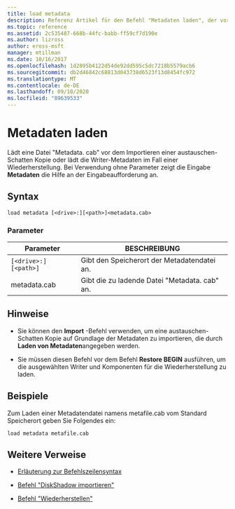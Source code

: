 ```yaml
---
title: load metadata
description: Referenz Artikel für den Befehl "Metadaten laden", der vor dem Importieren einer austauschen-Schatten Kopie eine Datei vom Typ "Metadata. cab" lädt oder die Writer-Metadaten bei einer Wiederherstellung lädt.
ms.topic: reference
ms.assetid: 2c535487-668b-44fc-babb-ff59cf7d190e
ms.author: lizross
author: eross-msft
manager: mtillman
ms.date: 10/16/2017
ms.openlocfilehash: 1d2895b4122d54de92dd595c5dc7218b5579acb6
ms.sourcegitcommit: db2d46842c68813d043738d6523f13d8454fc972
ms.translationtype: MT
ms.contentlocale: de-DE
ms.lasthandoff: 09/10/2020
ms.locfileid: "89639533"
---
```

# <a name="load-metadata"></a>Metadaten laden

Lädt eine Datei "Metadata. cab" vor dem Importieren einer austauschen-Schatten Kopie oder lädt die Writer-Metadaten im Fall einer Wiederherstellung. Bei Verwendung ohne Parameter zeigt die Eingabe **Metadaten** die Hilfe an der Eingabeaufforderung an.

## <a name="syntax"></a>Syntax

```
load metadata [<drive>:][<path>]<metadata.cab>
```

### <a name="parameters"></a>Parameter

| Parameter | BESCHREIBUNG |
| --------- | ----------- |
| `[<drive>:][<path>]` | Gibt den Speicherort der Metadatendatei an. |
| metadata.cab | Gibt die zu ladende Datei "Metadata. cab" an. |

## <a name="remarks"></a>Hinweise

- Sie können den **Import** -Befehl verwenden, um eine austauschen-Schatten Kopie auf Grundlage der Metadaten zu importieren, die durch **Laden von Metadaten**angegeben werden.

- Sie müssen diesen Befehl vor dem Befehl **Restore BEGIN** ausführen, um die ausgewählten Writer und Komponenten für die Wiederherstellung zu laden.

## <a name="examples"></a>Beispiele

Zum Laden einer Metadatendatei namens metafile.cab vom Standard Speicherort geben Sie Folgendes ein:

```
load metadata metafile.cab
```

## <a name="additional-references"></a>Weitere Verweise

- [Erläuterung zur Befehlszeilensyntax](command-line-syntax-key.md)

- [Befehl "DiskShadow importieren"](import.md)

- [Befehl "Wiederherstellen"](begin-restore.md)
